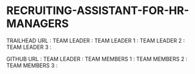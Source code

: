 # RECRUITING-ASSISTANT-FOR-HR-MANAGERS
TRAILHEAD URL : 
TEAM LEADER :
TEAM LEADER 1 :
TEAM LEADER 2 :
TEAM LEADER 3 :


GITHUB URL :
TEAM LEADER :
TEAM MEMBERS 1 :
TEAM MEMBERS 2 :
TEAM MEMBERS 3 :
